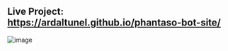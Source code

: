 ## Live Project: https://ardaltunel.github.io/phantaso-bot-site/

![image](https://github.com/ardaltunel/phantaso-bot-website/assets/35379428/290329f7-ebd0-4298-81a6-babcd0b2491e)
